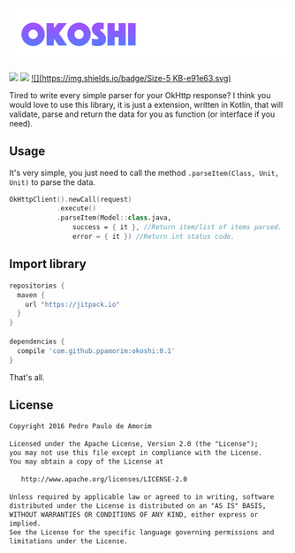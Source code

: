 ![Logo Okoshi][1]

[![](https://jitpack.io/v/ppamorim/okoshi.svg)](https://jitpack.io/#ppamorim/okoshi)
[![](https://www.bitrise.io/app/90c91f86f7a45c19.svg?token=PtB6gVW9yTi3RTm2Wp227Q)](https://www.bitrise.io/app/90c91f86f7a45c19)
[![](https://img.shields.io/badge/Size-5 KB-e91e63.svg)](http://www.methodscount.com/?lib=com.github.ppamorim%3Aokoshi%3A0.1)

Tired to write every simple parser for your OkHttp response? I think you would love to use
this library, it is just a extension, written in Kotlin, that will validate, parse and return
the data for you as function (or interface if you need).

Usage
-----

It's very simple, you just need to call the method `.parseItem(Class, Unit, Unit)` to parse
the data.

```kotlin
OkHttpClient().newCall(request)
            .execute()
            .parseItem(Model::class.java,
                success = { it }, //Return item/list of items parsed.
                error = { it }) //Return int status code.
```

Import library
--------------

```groovy
repositories {
  maven {
    url "https://jitpack.io"
  }
}

dependencies {
  compile 'com.github.ppamorim:okoshi:0.1'
}
```

That's all.

License
-------

    Copyright 2016 Pedro Paulo de Amorim

    Licensed under the Apache License, Version 2.0 (the "License");
    you may not use this file except in compliance with the License.
    You may obtain a copy of the License at

       http://www.apache.org/licenses/LICENSE-2.0

    Unless required by applicable law or agreed to in writing, software
    distributed under the License is distributed on an "AS IS" BASIS,
    WITHOUT WARRANTIES OR CONDITIONS OF ANY KIND, either express or implied.
    See the License for the specific language governing permissions and
    limitations under the License.


[1]: ./art/logo.png